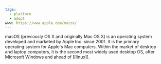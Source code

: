 ```yaml
---
tags:
  - platform
  - adopt
www: https://www.apple.com/macos/
---
```

macOS (previously OS X and originally Mac OS X) is an operating system developed and marketed by Apple Inc. since 2001. It is the primary operating system for Apple's Mac computers. Within the market of desktop and laptop computers, it is the second most widely used desktop OS, after Microsoft Windows and ahead of [[linux]].

